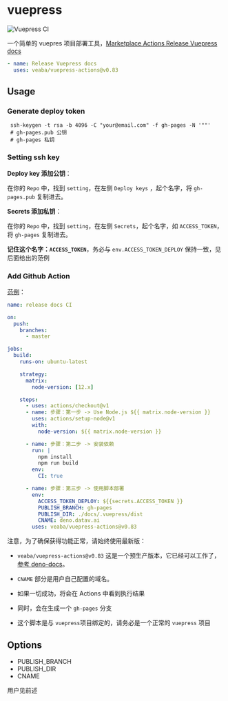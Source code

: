 # vuepress

![Vuepress CI](https://github.com/veaba/vuepress-actions/workflows/Vuepress%20CI/badge.svg)

一个简单的 vuepres 项目部署工具，[Marketplace Actions Release Vuepress docs](https://github.com/marketplace/actions/release-vuepress-docs)

```yaml
- name: Release Vuepress docs
  uses: veaba/vuepress-actions@v0.83
```

## Usage
### Generate deploy token

```shell
 ssh-keygen -t rsa -b 4096 -C "your@email.com" -f gh-pages -N '""'
 # gh-pages.pub 公钥
 # gh-pages 私钥
```

### Setting ssh key 

**Deploy key 添加公钥**：

在你的 `Repo` 中，找到 `setting`，在左侧 `Deploy keys` ，起个名字，将 `gh-pages.pub` 复制进去。

**Secrets 添加私钥**：

在你的 `Repo` 中，找到 `setting`，在左侧 `Secrets`，起个名字，如 `ACCESS_TOKEN`，将 `gh-pages` 复制进去。

**记住这个名字：`ACCESS_TOKEN`**，务必与 `env.ACCESS_TOKEN_DEPLOY` 保持一致，见后面给出的范例

### Add Github Action

[范例](https://github.com/veaba/deno-docs/blob/master/.github/workflows/release.yml)：

```yml
name: release docs CI

on: 
  push:
    branches:
      - master

jobs:
  build:
    runs-on: ubuntu-latest

    strategy:
      matrix:
        node-version: [12.x]

    steps:
      - uses: actions/checkout@v1
      - name: 步骤：第一步 -> Use Node.js ${{ matrix.node-version }}
        uses: actions/setup-node@v1
        with:
          node-version: ${{ matrix.node-version }}

      - name: 步骤：第二步 -> 安装依赖
        run: |
          npm install
          npm run build
        env:
          CI: true

      - name: 步骤：第三步 -> 使用脚本部署
        env:
          ACCESS_TOKEN_DEPLOY: ${{secrets.ACCESS_TOKEN }}
          PUBLISH_BRANCH: gh-pages
          PUBLISH_DIR: ./docs/.vuepress/dist
          CNAME: deno.datav.ai
        uses: veaba/vuepress-actions@v0.83 
```

注意，为了确保获得功能正常，请始终使用最新版：

- `veaba/vuepress-actions@v0.83` 这是一个预生产版本，它已经可以工作了，[参考 deno-docs](https://github.com/veaba/deno-docs/actions/runs/406004283)。

- `CNAME` 部分是用户自己配置的域名。

- 如果一切成功，将会在 Actions 中看到执行结果

- 同时，会在生成一个 `gh-pages` 分支

- 这个脚本是与 `vuepress`项目绑定的，请务必是一个正常的 `vuepress` 项目


## Options

- PUBLISH_BRANCH
- PUBLISH_DIR
- CNAME

用户见前述

